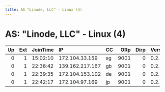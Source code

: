 ```yaml
---
title: AS "Linode, LLC" - Linux (4)
---
```


# AS: "Linode, LLC" - Linux (4)

|   Up |   Ext | JoinTime   | IP              | CC   |   ORp |   Dirp | Version   | Contact   | Nickname   |   eFamMembers |
|-----:|------:|:-----------|:----------------|:-----|------:|-------:|:----------|:----------|:-----------|--------------:|
|    0 |     1 | 15:02:10   | 172.104.33.159  | sg   |  9001 |      0 | 0.2.9.10  | None      | Unnamed    |             1 |
|    0 |     1 | 22:36:42   | 139.162.217.167 | gb   |  9001 |      0 | 0.2.9.10  | None      | Unnamed    |             1 |
|    0 |     1 | 22:39:35   | 172.104.153.102 | de   |  9001 |      0 | 0.2.9.10  | None      | Unnamed    |             1 |
|    0 |     1 | 22:42:17   | 172.104.97.169  | jp   |  9001 |      0 | 0.2.9.10  | None      | Unnamed    |             1 |

